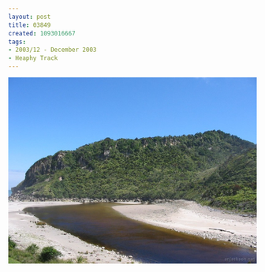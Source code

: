 ```yaml
---
layout: post
title: 03849
created: 1093016667
tags:
- 2003/12 - December 2003
- Heaphy Track
---
```


<img src="/image/images/03849-1366.jpg"/>

